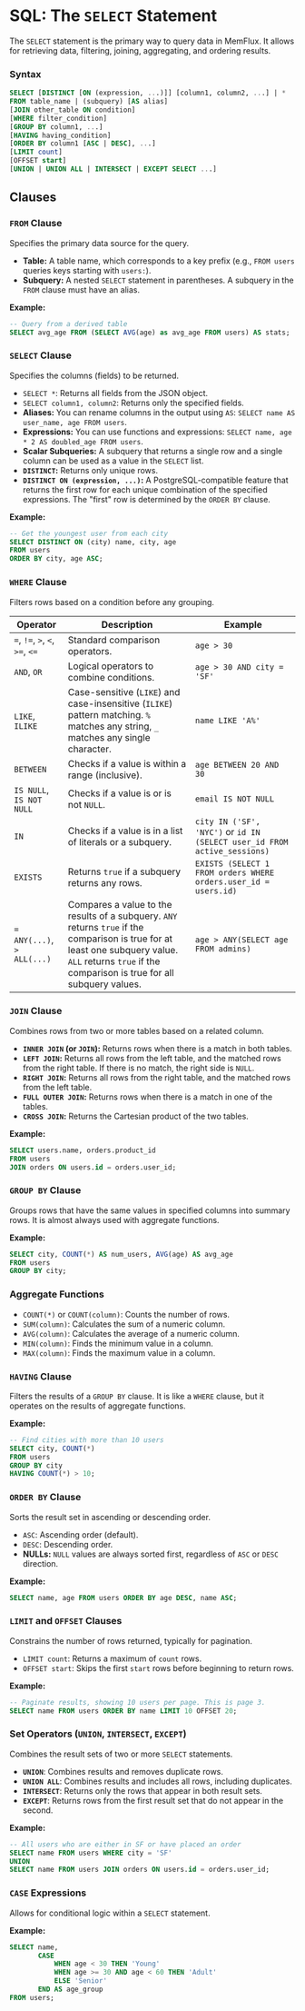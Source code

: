 # SQL: The `SELECT` Statement

The `SELECT` statement is the primary way to query data in MemFlux. It allows for retrieving data, filtering, joining, aggregating, and ordering results.

### Syntax
```sql
SELECT [DISTINCT [ON (expression, ...)]] [column1, column2, ...] | *
FROM table_name | (subquery) [AS alias]
[JOIN other_table ON condition]
[WHERE filter_condition]
[GROUP BY column1, ...]
[HAVING having_condition]
[ORDER BY column1 [ASC | DESC], ...]
[LIMIT count]
[OFFSET start]
[UNION | UNION ALL | INTERSECT | EXCEPT SELECT ...]
```

## Clauses

### `FROM` Clause
Specifies the primary data source for the query.
- **Table:** A table name, which corresponds to a key prefix (e.g., `FROM users` queries keys starting with `users:`).
- **Subquery:** A nested `SELECT` statement in parentheses. A subquery in the `FROM` clause must have an alias.

**Example:**
```sql
-- Query from a derived table
SELECT avg_age FROM (SELECT AVG(age) as avg_age FROM users) AS stats;
```

### `SELECT` Clause
Specifies the columns (fields) to be returned.
- `SELECT *`: Returns all fields from the JSON object.
- `SELECT column1, column2`: Returns only the specified fields.
- **Aliases:** You can rename columns in the output using `AS`: `SELECT name AS user_name, age FROM users`.
- **Expressions:** You can use functions and expressions: `SELECT name, age * 2 AS doubled_age FROM users`.
- **Scalar Subqueries:** A subquery that returns a single row and a single column can be used as a value in the `SELECT` list.
- **`DISTINCT`:** Returns only unique rows.
- **`DISTINCT ON (expression, ...)`:** A PostgreSQL-compatible feature that returns the first row for each unique combination of the specified expressions. The "first" row is determined by the `ORDER BY` clause.

**Example:**
```sql
-- Get the youngest user from each city
SELECT DISTINCT ON (city) name, city, age
FROM users
ORDER BY city, age ASC;
```

### `WHERE` Clause
Filters rows based on a condition before any grouping.

| Operator | Description | Example |
|---|---|---|
| `=`, `!=`, `>`, `<`, `>=`, `<=` | Standard comparison operators. | `age > 30` |
| `AND`, `OR` | Logical operators to combine conditions. | `age > 30 AND city = 'SF'` |
| `LIKE`, `ILIKE` | Case-sensitive (`LIKE`) and case-insensitive (`ILIKE`) pattern matching. `%` matches any string, `_` matches any single character. | `name LIKE 'A%'` |
| `BETWEEN` | Checks if a value is within a range (inclusive). | `age BETWEEN 20 AND 30` |
| `IS NULL`, `IS NOT NULL` | Checks if a value is or is not `NULL`. | `email IS NOT NULL` |
| `IN` | Checks if a value is in a list of literals or a subquery. | `city IN ('SF', 'NYC')` or `id IN (SELECT user_id FROM active_sessions)` |
| `EXISTS` | Returns `true` if a subquery returns any rows. | `EXISTS (SELECT 1 FROM orders WHERE orders.user_id = users.id)` |
| `= ANY(...)`, `> ALL(...)` | Compares a value to the results of a subquery. `ANY` returns `true` if the comparison is true for at least one subquery value. `ALL` returns `true` if the comparison is true for all subquery values. | `age > ANY(SELECT age FROM admins)` |


### `JOIN` Clause
Combines rows from two or more tables based on a related column.
- **`INNER JOIN` (or `JOIN`):** Returns rows when there is a match in both tables.
- **`LEFT JOIN`:** Returns all rows from the left table, and the matched rows from the right table. If there is no match, the right side is `NULL`.
- **`RIGHT JOIN`:** Returns all rows from the right table, and the matched rows from the left table.
- **`FULL OUTER JOIN`:** Returns rows when there is a match in one of the tables.
- **`CROSS JOIN`:** Returns the Cartesian product of the two tables.

**Example:**
```sql
SELECT users.name, orders.product_id
FROM users
JOIN orders ON users.id = orders.user_id;
```

### `GROUP BY` Clause
Groups rows that have the same values in specified columns into summary rows. It is almost always used with aggregate functions.

**Example:**
```sql
SELECT city, COUNT(*) AS num_users, AVG(age) AS avg_age
FROM users
GROUP BY city;
```

### Aggregate Functions
- `COUNT(*)` or `COUNT(column)`: Counts the number of rows.
- `SUM(column)`: Calculates the sum of a numeric column.
- `AVG(column)`: Calculates the average of a numeric column.
- `MIN(column)`: Finds the minimum value in a column.
- `MAX(column)`: Finds the maximum value in a column.

### `HAVING` Clause
Filters the results of a `GROUP BY` clause. It is like a `WHERE` clause, but it operates on the results of aggregate functions.

**Example:**
```sql
-- Find cities with more than 10 users
SELECT city, COUNT(*)
FROM users
GROUP BY city
HAVING COUNT(*) > 10;
```

### `ORDER BY` Clause
Sorts the result set in ascending or descending order.
- `ASC`: Ascending order (default).
- `DESC`: Descending order.
- **NULLs:** `NULL` values are always sorted first, regardless of `ASC` or `DESC` direction.

**Example:**
```sql
SELECT name, age FROM users ORDER BY age DESC, name ASC;
```

### `LIMIT` and `OFFSET` Clauses
Constrains the number of rows returned, typically for pagination.
- `LIMIT count`: Returns a maximum of `count` rows.
- `OFFSET start`: Skips the first `start` rows before beginning to return rows.

**Example:**
```sql
-- Paginate results, showing 10 users per page. This is page 3.
SELECT name FROM users ORDER BY name LIMIT 10 OFFSET 20;
```

### Set Operators (`UNION`, `INTERSECT`, `EXCEPT`)
Combines the result sets of two or more `SELECT` statements.

- **`UNION`**: Combines results and removes duplicate rows.
- **`UNION ALL`**: Combines results and includes all rows, including duplicates.
- **`INTERSECT`**: Returns only the rows that appear in both result sets.
- **`EXCEPT`**: Returns rows from the first result set that do not appear in the second.

**Example:**
```sql
-- All users who are either in SF or have placed an order
SELECT name FROM users WHERE city = 'SF'
UNION
SELECT name FROM users JOIN orders ON users.id = orders.user_id;
```

### `CASE` Expressions
Allows for conditional logic within a `SELECT` statement.

**Example:**
```sql
SELECT name,
       CASE
           WHEN age < 30 THEN 'Young'
           WHEN age >= 30 AND age < 60 THEN 'Adult'
           ELSE 'Senior'
       END AS age_group
FROM users;
```
